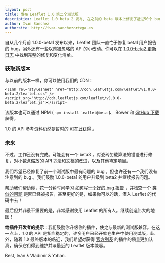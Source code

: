 ```yaml
---
layout: post
title: 发布 Leaflet 1.0 第二个测试版
description: Leaflet 1.0 beta 2 发布, 在之前的 beta 版本上修复了超过50个 bug
author: Iván Sánchez
authorsite: http://ivan.sanchezortega.es
---
```


自从几个月前 1.0.0-beta1 发布以来，Leaflet 团队一直忙于修复 beta1 用户报告的 bug，另外还有一些以前被忽略的 API 的小改动。你可以在 [1.0.0-beta2 更新日志](https://github.com/Leaflet/Leaflet/blob/master/CHANGELOG.md#10-beta2-october-14-2015) 中找到完整的修复和变化清单。

### 获取新版本

与以前的版本一样，你可以使用我们的 CDN：

    <link rel="stylesheet" href="http://cdn.leafletjs.com/leaflet/v1.0.0-beta.2/leaflet.css" />
    <script src="http://cdn.leafletjs.com/leaflet/v1.0.0-beta.2/leaflet.js"></script>

该版本也可以通过 NPM ( `npm install leaflet@beta` )、 Bower 和 [GitHub 下载](https://github.com/Leaflet/Leaflet/archive/v1.0.0-beta.2.zip) 获得。

1.0 的 API 参考资料仍然是暂时的 [可在此获得](http://mourner.github.io/Leaflet/reference.html) 。

### 未来

不过，工作还没有完成。可能会有一个 beta3 ，对瓷砖加载算法的错误进行修复，对小数点缩放的 API 方法和文档的改进，以及其他待定项目。

我们希望已经修复了前一个测试版中最有问题的 bug ，但也许还有一个我们没有注意到的 bug 。我们鼓励 1.0.0-beta1 的用户升级到 beta2 并继续报告问题。

帮助我们帮助你，花一分钟时间学习 [如何写一个好的 bug 报告](http://www.chiark.greenend.org.uk/~sgtatham/bugs.html) ，并检查一个 [类似的问题](https://github.com/Leaflet/Leaflet/issues) 是否已经被报告。甚至更好的是，如果你可以的话，潜入 Leaflet 的代码中去！

最后但并非最不重要的是，非常感谢使用 Leaflet 的所有人。继续创造伟大的地图！

**给插件开发者的提示**：我们鼓励你升级你的插件，使之与最新的测试版兼容。在这一点上，1.0 的 API 是相当稳定的，许多用户已经开始在生产中使用测试版。此外，随着 1.0 最终版本的临近，我们希望对获得 [官方列表](https://leafletjs.com/plugins.html) 的插件的质量更加认真，确保它们得到维护并与最近的 Leaflet 版本兼容。

Best,
Iván & Vladimir & Yohan.
